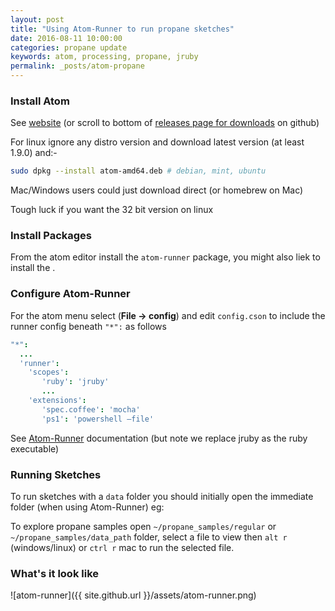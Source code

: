```yaml
---
layout: post
title: "Using Atom-Runner to run propane sketches"
date: 2016-08-11 10:00:00
categories: propane update
keywords: atom, processing, propane, jruby
permalink: _posts/atom-propane
---
```


### Install Atom ###

See [website][atom] (or scroll to bottom of [releases page for downloads][releases] on github)

For linux ignore any distro version and download latest version (at least 1.9.0) and:-

```bash
sudo dpkg --install atom-amd64.deb # debian, mint, ubuntu
```

Mac/Windows users could just download direct (or homebrew on Mac)

Tough luck if you want the 32 bit version on linux

### Install Packages ###

From the atom editor install the `atom-runner` package, you might also liek to install the .

### Configure Atom-Runner ###

For the atom menu select (**File -> config**) and edit `config.cson` to include the runner config beneath `"*":` as follows

```cson
"*":
  ...
  'runner':
    'scopes':
       'ruby': 'jruby'
       ...
    'extensions':
       'spec.coffee': 'mocha'
       'ps1': 'powershell –file'
```

See [Atom-Runner][runner] documentation (but note we replace jruby as the ruby executable)

### Running Sketches ###

To run sketches with a `data` folder you should initially open the immediate folder (when using Atom-Runner) eg:

To explore propane samples open `~/propane_samples/regular` or `~/propane_samples/data_path` folder, select a file to view then `alt r` (windows/linux) or `ctrl r` mac to run the selected file.

### What's it look like ###

![atom-runner]({{ site.github.url }}/assets/atom-runner.png)

[runner]:https://github.com/lsegal/atom-runner
[atom]:https://atom.io/
[releases]:https://github.com/atom/atom/releases/tag/v1.9.0
[jedit]:https://ruby-processing.github.io/JRubyArt/editors
[vim]:https://ruby-processing.github.io/JRubyArt/editors
